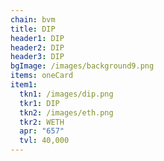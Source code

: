```yaml
---
chain: bvm
title: DIP
header1: DIP
header2: DIP
header3: DIP
bgImage: /images/background9.png
items: oneCard
item1:
  tkn1: /images/dip.png
  tkr1: DIP
  tkn2: /images/eth.png
  tkr2: WETH
  apr: "657"
  tvl: 40,000
---
```

